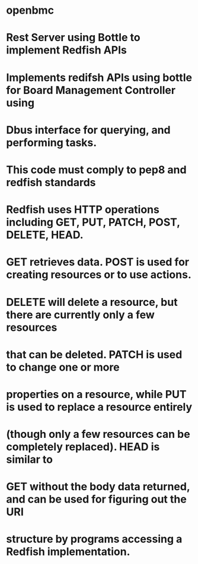 # openbmc
# Rest Server using Bottle to implement Redfish APIs

# Implements redifsh APIs using bottle for Board Management Controller using
# Dbus interface for querying, and performing tasks.
# This code must comply to pep8 and redfish standards
# Redfish uses HTTP operations including GET, PUT, PATCH, POST, DELETE, HEAD.
# GET retrieves data. POST is used for creating resources or to use actions.
# DELETE will delete a resource, but there are currently only a few resources
# that can be deleted.  PATCH is used to change one or more
# properties on a resource, while PUT is used to replace a resource entirely
# (though only a few resources can be completely replaced).  HEAD is similar to
# GET without the body data returned, and can be used for figuring out the URI
# structure by programs accessing a Redfish implementation.

